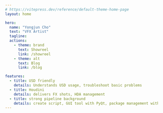 ```yaml
---
# https://vitepress.dev/reference/default-theme-home-page
layout: home

hero:
  name: "Yongjun Cho"
  text: "VFX Artist"
  tagline:
  actions:
    - theme: brand
      text: Showreel
      link: /showreel
    - theme: alt
      text: Blog
      link: /blog

features:
  - title: USD friendly
    details: Understands USD usage, troubleshoot basic problems
  - title: Houdini
    details: delivers FX shots, HDA management 
  - title: strong pipeline background
    details: create script, GUI tool with PyQt, package management with REZ
---
```



